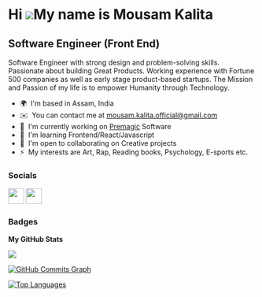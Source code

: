 Hi ![](https://user-images.githubusercontent.com/18350557/176309783-0785949b-9127-417c-8b55-ab5a4333674e.gif)My name is Mousam Kalita
=====================================================================================================================================

Software Engineer (Front End)
----------------------------

Software Engineer with strong design and problem-solving skills. Passionate about building Great Products. Working experience with Fortune 500 companies as well as early stage product-based startups. The Mission and Passion of my life is to empower Humanity through Technology.

* 🌍  I'm based in Assam, India
* ✉️  You can contact me at [mousam.kalita.official@gmail.com](mailto:mousam.kalita.official@gmail.com)
* 🚀  I'm currently working on [Premagic](http://app.premagic.com) Software
* 🧠  I'm learning Frontend/React/Javascript
* 🤝  I'm open to collaborating on Creative projects
* ⚡  My interests are Art, Rap, Reading books, Psychology, E-sports etc.


### Socials

<p align="left"> <a href="https://www.github.com/mousam-97" target="_blank" rel="noreferrer"><img src="https://raw.githubusercontent.com/danielcranney/readme-generator/main/public/icons/socials/github-dark.svg" width="32" height="32" /></a> <a href="https://www.linkedin.com/in/mousam-kalita/" target="_blank" rel="noreferrer"><img src="https://raw.githubusercontent.com/danielcranney/readme-generator/main/public/icons/socials/linkedin.svg" width="32" height="32" /></a></p>

### Badges

<b>My GitHub Stats</b>



<a href="http://www.github.com/mousam-97"><img src="https://github-readme-streak-stats.herokuapp.com/?user=mousam-97&stroke=ffffff&background=1c1917&ring=0891b2&fire=0891b2&currStreakNum=ffffff&currStreakLabel=0891b2&sideNums=ffffff&sideLabels=ffffff&dates=ffffff&hide_border=true" /></a>

<a href="http://www.github.com/mousam-97"><img src="https://github-readme-activity-graph.cyclic.app/graph?username=mousam-97&bg_color=1c1917&color=ffffff&line=0891b2&point=ffffff&area_color=1c1917&area=true&hide_border=true&custom_title=GitHub%20Commits%20Graph" alt="GitHub Commits Graph" /></a>

<a href="https://github.com/mousam-97" align="left"><img src="https://github-readme-stats.vercel.app/api/top-langs/?username=mousam-97&langs_count=10&title_color=0891b2&text_color=ffffff&icon_color=0891b2&bg_color=1c1917&hide_border=true&locale=en&custom_title=Top%20%Languages" alt="Top Languages" /></a>
